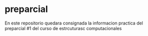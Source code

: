 # preparcial
En este repositorio quedara consignada la informacion practica del preparcial #1 del curso de estrcuturasc computacionales
